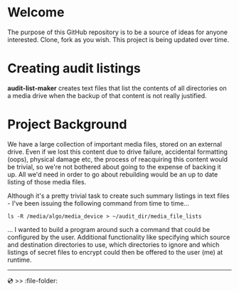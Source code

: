 Welcome
===

The purpose of this GitHub repository is to be a source of ideas for anyone interested.
Clone, fork as you wish. This project is being updated over time.

Creating audit listings
===

**audit-list-maker** creates text files that list the contents of all directories on a media drive when the backup of that content is not really justified.

Project Background
===

We have a large collection of important media files, stored on an external drive.
Even if we lost this content due to drive failure, accidental formatting (oops), physical damage etc, the process of reacquiring this content would be trivial, so we're not bothered about going to the expense of backing it up.
All we'd need in order to go about rebuilding would be an up to date listing of those media files.

Although it's a pretty trivial task to create such summary listings in text files - I've been issuing the following command from time to time...

`ls -R /media/algo/media_device > ~/audit_dir/media_file_lists`

... I wanted to build a program around such a command that could be configured by the user. Additional functionality like specifying which source and destination directories to use, which directories to ignore and which listings of secret files to encrypt could then be offered to the user (me) at runtime.

---
:cd: >> :file-folder:



